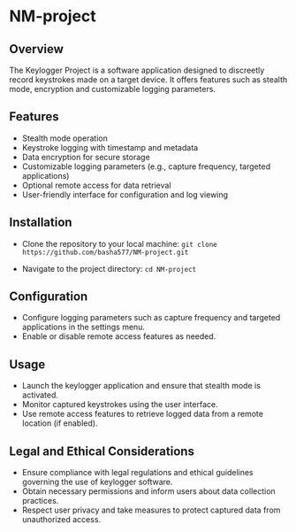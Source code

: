 # NM-project

## Overview
The Keylogger Project is a software application designed to discreetly record keystrokes made on a target device. It offers features such as stealth mode, encryption and customizable logging parameters.

## Features
- Stealth mode operation
- Keystroke logging with timestamp and metadata
- Data encryption for secure storage
- Customizable logging parameters (e.g., capture frequency, targeted applications)
- Optional remote access for data retrieval
- User-friendly interface for configuration and log viewing

## Installation
- Clone the repository to your local machine:
   `git clone https://github.com/basha577/NM-project.git`

- Navigate to the project directory:
    `cd NM-project`
## Configuration
- Configure logging parameters such as capture frequency and targeted applications in the settings menu.
- Enable or disable remote access features as needed.

## Usage
- Launch the keylogger application and ensure that stealth mode is activated.
- Monitor captured keystrokes using the user interface.
- Use remote access features to retrieve logged data from a remote location (if enabled).

## Legal and Ethical Considerations
- Ensure compliance with legal regulations and ethical guidelines governing the use of keylogger software.
- Obtain necessary permissions and inform users about data collection practices.
- Respect user privacy and take measures to protect captured data from unauthorized access.
   
